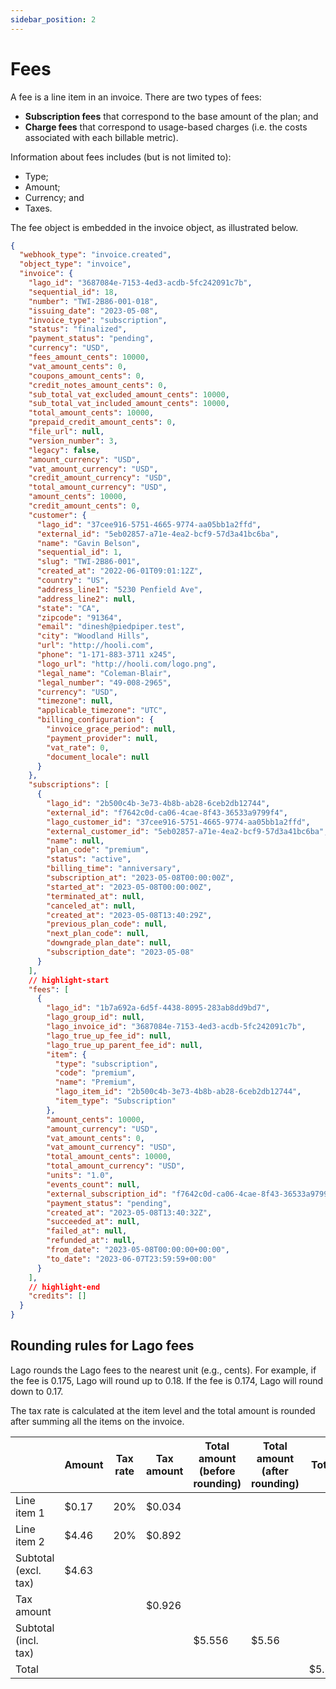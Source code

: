 ```yaml
---
sidebar_position: 2
---
```


# Fees
A fee is a line item in an invoice. There are two types of fees:
- **Subscription fees** that correspond to the base amount of the plan; and
- **Charge fees** that correspond to usage-based charges (i.e. the costs associated with each billable metric).

Information about fees includes (but is not limited to):
- Type;
- Amount;
- Currency; and
- Taxes.

The fee object is embedded in the invoice object, as illustrated below.

```json title="Fee object as shown in the invoice object"
{
  "webhook_type": "invoice.created",
  "object_type": "invoice",
  "invoice": {
    "lago_id": "3687084e-7153-4ed3-acdb-5fc242091c7b",
    "sequential_id": 18,
    "number": "TWI-2B86-001-018",
    "issuing_date": "2023-05-08",
    "invoice_type": "subscription",
    "status": "finalized",
    "payment_status": "pending",
    "currency": "USD",
    "fees_amount_cents": 10000,
    "vat_amount_cents": 0,
    "coupons_amount_cents": 0,
    "credit_notes_amount_cents": 0,
    "sub_total_vat_excluded_amount_cents": 10000,
    "sub_total_vat_included_amount_cents": 10000,
    "total_amount_cents": 10000,
    "prepaid_credit_amount_cents": 0,
    "file_url": null,
    "version_number": 3,
    "legacy": false,
    "amount_currency": "USD",
    "vat_amount_currency": "USD",
    "credit_amount_currency": "USD",
    "total_amount_currency": "USD",
    "amount_cents": 10000,
    "credit_amount_cents": 0,
    "customer": {
      "lago_id": "37cee916-5751-4665-9774-aa05bb1a2ffd",
      "external_id": "5eb02857-a71e-4ea2-bcf9-57d3a41bc6ba",
      "name": "Gavin Belson",
      "sequential_id": 1,
      "slug": "TWI-2B86-001",
      "created_at": "2022-06-01T09:01:12Z",
      "country": "US",
      "address_line1": "5230 Penfield Ave",
      "address_line2": null,
      "state": "CA",
      "zipcode": "91364",
      "email": "dinesh@piedpiper.test",
      "city": "Woodland Hills",
      "url": "http://hooli.com",
      "phone": "1-171-883-3711 x245",
      "logo_url": "http://hooli.com/logo.png",
      "legal_name": "Coleman-Blair",
      "legal_number": "49-008-2965",
      "currency": "USD",
      "timezone": null,
      "applicable_timezone": "UTC",
      "billing_configuration": {
        "invoice_grace_period": null,
        "payment_provider": null,
        "vat_rate": 0,
        "document_locale": null
      }
    },
    "subscriptions": [
      {
        "lago_id": "2b500c4b-3e73-4b8b-ab28-6ceb2db12744",
        "external_id": "f7642c0d-ca06-4cae-8f43-36533a9799f4",
        "lago_customer_id": "37cee916-5751-4665-9774-aa05bb1a2ffd",
        "external_customer_id": "5eb02857-a71e-4ea2-bcf9-57d3a41bc6ba",
        "name": null,
        "plan_code": "premium",
        "status": "active",
        "billing_time": "anniversary",
        "subscription_at": "2023-05-08T00:00:00Z",
        "started_at": "2023-05-08T00:00:00Z",
        "terminated_at": null,
        "canceled_at": null,
        "created_at": "2023-05-08T13:40:29Z",
        "previous_plan_code": null,
        "next_plan_code": null,
        "downgrade_plan_date": null,
        "subscription_date": "2023-05-08"
      }
    ],
    // highlight-start
    "fees": [
      {
        "lago_id": "1b7a692a-6d5f-4438-8095-283ab8dd9bd7",
        "lago_group_id": null,
        "lago_invoice_id": "3687084e-7153-4ed3-acdb-5fc242091c7b",
        "lago_true_up_fee_id": null,
        "lago_true_up_parent_fee_id": null,
        "item": {
          "type": "subscription",
          "code": "premium",
          "name": "Premium",
          "lago_item_id": "2b500c4b-3e73-4b8b-ab28-6ceb2db12744",
          "item_type": "Subscription"
        },
        "amount_cents": 10000,
        "amount_currency": "USD",
        "vat_amount_cents": 0,
        "vat_amount_currency": "USD",
        "total_amount_cents": 10000,
        "total_amount_currency": "USD",
        "units": "1.0",
        "events_count": null,
        "external_subscription_id": "f7642c0d-ca06-4cae-8f43-36533a9799f4",
        "payment_status": "pending",
        "created_at": "2023-05-08T13:40:32Z",
        "succeeded_at": null,
        "failed_at": null,
        "refunded_at": null,
        "from_date": "2023-05-08T00:00:00+00:00",
        "to_date": "2023-06-07T23:59:59+00:00"
      }
    ],
    // highlight-end
    "credits": []
  }
}
```

## Rounding rules for Lago fees
Lago rounds the Lago fees to the nearest unit (e.g., cents). For example, if the fee is 0.175, Lago will round up to 0.18. If the fee is 0.174, Lago will round down to 0.17.

The tax rate is calculated at the item level and the total amount is rounded after summing all the items on the invoice.

|                      | Amount | Tax rate | Tax amount | Total amount (before rounding) | Total amount (after rounding) | Total |
|----------------------|--------|----------|------------|--------------------------------|-------------------------------|-------|
| Line item 1          | $0.17  | 20%      | $0.034     |                                |                               |       |
| Line item 2          | $4.46  | 20%      | $0.892     |                                |                               |       |
| Subtotal (excl. tax) | $4.63  |          |            |                                |                               |       |
| Tax amount           |        |          | $0.926     |                                |                               |       |
| Subtotal (incl. tax) |        |          |            | $5.556                         | $5.56                         |       |
| Total                |        |          |            |                                |                               | $5.56 |